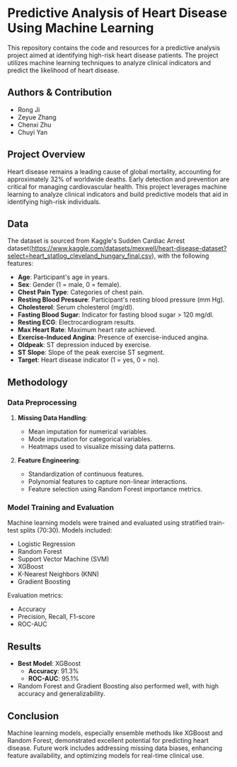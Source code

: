 # Predictive Analysis of Heart Disease Using Machine Learning

This repository contains the code and resources for a predictive analysis project aimed at identifying high-risk heart disease patients. The project utilizes machine learning techniques to analyze clinical indicators and predict the likelihood of heart disease.

## Authors & Contribution
- Rong Ji
- Zeyue Zhang
- Chenxi Zhu
- Chuyi Yan

## Project Overview
Heart disease remains a leading cause of global mortality, accounting for approximately 32% of worldwide deaths. Early detection and prevention are critical for managing cardiovascular health. This project leverages machine learning to analyze clinical indicators and build predictive models that aid in identifying high-risk individuals.

## Data
The dataset is sourced from Kaggle's Sudden Cardiac Arrest dataset(https://www.kaggle.com/datasets/mexwell/heart-disease-dataset?select=heart_statlog_cleveland_hungary_final.csv), with the following features:
- **Age**: Participant's age in years.
- **Sex**: Gender (1 = male, 0 = female).
- **Chest Pain Type**: Categories of chest pain.
- **Resting Blood Pressure**: Participant's resting blood pressure (mm Hg).
- **Cholesterol**: Serum cholesterol (mg/dl).
- **Fasting Blood Sugar**: Indicator for fasting blood sugar > 120 mg/dl.
- **Resting ECG**: Electrocardiogram results.
- **Max Heart Rate**: Maximum heart rate achieved.
- **Exercise-Induced Angina**: Presence of exercise-induced angina.
- **Oldpeak**: ST depression induced by exercise.
- **ST Slope**: Slope of the peak exercise ST segment.
- **Target**: Heart disease indicator (1 = yes, 0 = no).

## Methodology
### Data Preprocessing
1. **Missing Data Handling**:
   - Mean imputation for numerical variables.
   - Mode imputation for categorical variables.
   - Heatmaps used to visualize missing data patterns.

2. **Feature Engineering**:
   - Standardization of continuous features.
   - Polynomial features to capture non-linear interactions.
   - Feature selection using Random Forest importance metrics.

### Model Training and Evaluation
Machine learning models were trained and evaluated using stratified train-test splits (70:30). Models included:
- Logistic Regression
- Random Forest
- Support Vector Machine (SVM)
- XGBoost
- K-Nearest Neighbors (KNN)
- Gradient Boosting

Evaluation metrics:
- Accuracy
- Precision, Recall, F1-score
- ROC-AUC

## Results
- **Best Model**: XGBoost
  - **Accuracy**: 91.3%
  - **ROC-AUC**: 95.1%
- Random Forest and Gradient Boosting also performed well, with high accuracy and generalizability.

## Conclusion
Machine learning models, especially ensemble methods like XGBoost and Random Forest, demonstrated excellent potential for predicting heart disease. Future work includes addressing missing data biases, enhancing feature availability, and optimizing models for real-time clinical use.


